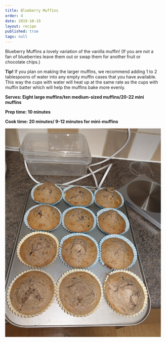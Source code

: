 ```yaml
---
title: Blueberry Muffins
order: 4
date: 2019-10-19
layout: recipe
published: true
tags: null
---
```

Blueberry Muffins a lovely variation of the vanilla muffin! (If you are not a fan of blueberries leave them out or swap them for another fruit or chocolate chips.)


**Tip!** If you plan on making the larger muffins, we recommend adding 1 to 2 tablespoons of water into any empty muffin cases that you have available. This way the cups with water will heat up at the same rate as the cups with muffin batter which will help the muffins bake more evenly.

**Serves: Eight large muffins/ten medium-sized muffins/20-22 mini muffins** 

**Prep time: 10 minutes**

**Cook time: 20 minutes/ 9-12 minutes for mini-muffins**

![12 Large Muffins still in their cases, in their baking tray](../uploads/imag0861.jpg "Blueberry Muffins")